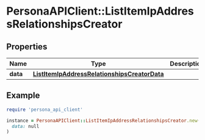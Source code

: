 # PersonaAPIClient::ListItemIpAddressRelationshipsCreator

## Properties

| Name | Type | Description | Notes |
| ---- | ---- | ----------- | ----- |
| **data** | [**ListItemIpAddressRelationshipsCreatorData**](ListItemIpAddressRelationshipsCreatorData.md) |  | [optional] |

## Example

```ruby
require 'persona_api_client'

instance = PersonaAPIClient::ListItemIpAddressRelationshipsCreator.new(
  data: null
)
```

